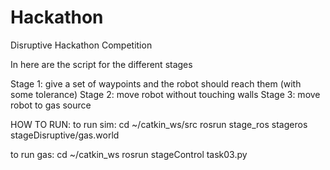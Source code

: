 # Hackathon
Disruptive Hackathon Competition

In here are the script for the different stages

Stage 1: give a set of waypoints and the robot should reach them (with some tolerance)
Stage 2: move robot without touching walls
Stage 3: move robot to gas source


HOW TO RUN:
to run sim:
cd ~/catkin_ws/src
rosrun stage_ros stageros stageDisruptive/gas.world


to run gas:
cd ~/catkin_ws
rosrun stageControl task03.py


